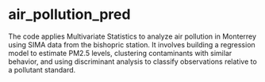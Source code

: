 # air_pollution_pred
The code applies Multivariate Statistics to analyze air pollution in Monterrey using SIMA data from the bishopric station. It involves building a regression model to estimate PM2.5 levels, clustering contaminants with similar behavior, and using discriminant analysis to classify observations relative to a pollutant standard.

